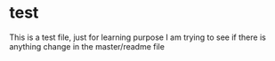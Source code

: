 # test
This is a test file, just for learning purpose 
I am trying to see if there is anything change in the master/readme file
